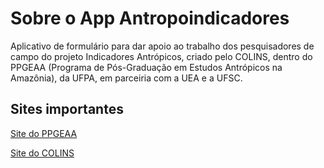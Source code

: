 # Sobre o App Antropoindicadores

Aplicativo de formulário para dar apoio ao trabalho dos pesquisadores de campo do projeto Indicadores Antrópicos, criado pelo COLINS, dentro do PPGEAA (Programa de Pós-Graduação em Estudos Antrópicos na Amazônia), da UFPA, em parceiria com a UEA e a UFSC.

## Sites importantes

[Site do PPGEAA](https://www.ppgeaa.propesp.ufpa.br/index.php/br/)

[Site do COLINS](https://colinsufpa.wixsite.com/colinsufpa/nossas-pesquisas)
